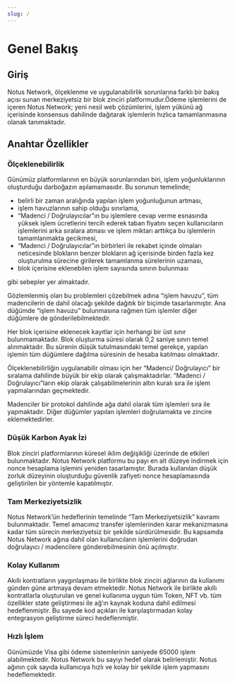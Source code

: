 ```yaml
---
slug: /
---
```


# Genel Bakış

## Giriş

Notus Network, ölçeklenme ve uygulanabilirlik sorunlarına farklı bir bakış açısı sunan merkeziyetsiz bir blok zinciri platformudur.Ödeme işlemlerini de içeren Notus Network; yeni nesil web çözümlerini, işlem yükünü ağ içerisinde konsensus dahilinde dağıtarak işlemlerin hızlıca tamamlanmasına olanak tanımaktadır.

## Anahtar Özellikler

### Ölçeklenebilirlik

Günümüz platformlarının en büyük sorunlarından biri, işlem yoğunluklarının oluşturduğu darboğazın aşılamamasıdır. Bu sorunun temelinde;

- belirli bir zaman aralığında yapılan işlem yoğunluğunun artması,
- işlem havuzlarının sahip olduğu sınırlama,
- “Madenci / Doğrulayıcılar”ın bu işlemlere cevap verme esnasında yüksek işlem ücretlerini tercih ederek taban fiyatını seçen kullanıcıların işlemlerini arka sıralara atması ve işlem miktarı arttıkça bu işlemlerin tamamlanmakta gecikmesi,
- “Madenci / Doğrulayıcılar”ın birbirleri ile rekabet içinde olmaları neticesinde blokların benzer blokların ağ içerisinde birden fazla kez oluşturulma sürecine girilerek tamamlanma sürelerinin uzaması,
- blok içerisine eklenebilen işlem sayısında sınırın bulunması

gibi sebepler yer almaktadır.

Gözlemlenmiş olan bu problemleri çözebilmek adına “işlem havuzu”, tüm madencilerin de dahil olacağı şekilde dağıtık bir biçimde tasarlanmıştır. Ana düğümde “işlem havuzu” bulunmasına rağmen tüm işlemler diğer düğümlere de gönderilebilmektedir.

Her blok içerisine eklenecek kayıtlar için herhangi bir üst sınır bulunmamaktadır. Blok oluşturma süresi olarak 0,2 saniye sınırı temel alınmaktadır. Bu sürenin düşük tutulmasındaki temel gerekçe, yapılan işlemin tüm düğümlere dağılma süresinin de hesaba katılması olmaktadır.

Ölçeklenebilirliğin uygulanabilir olması için her “Madenci/ Doğrulayıcı” bir sıralama dahilinde büyük bir ekip olarak çalışmaktadırlar. “Madenci / Doğrulayıcı”ların ekip olarak çalışabilmelerinin altın kuralı sıra ile işlem yapmalarından geçmektedir.

Madenciler bir protokol dahilinde ağa dahil olarak tüm işlemleri sıra ile yapmaktadır. Diğer düğümler yapılan işlemleri doğrulamakta ve zincire eklemektedirler.

### Düşük Karbon Ayak İzi

Blok zinciri platformlarının küresel iklim değişikliği üzerinde de etkileri bulunmaktadır. Notus Network platformu bu payı en alt düzeye indirmek için nonce hesaplama işlemini yeniden tasarlamıştır. Burada kullanılan düşük zorluk düzeyinin oluşturduğu güvenlik zafiyeti nonce hesaplamasında geliştirilen bir yöntemle kapatılmıştır.

### Tam Merkeziyetsizlik

Notus Network’ün hedeflerinin temelinde “Tam Merkeziyetsizlik” kavramı bulunmaktadır. Temel amacımız transfer işlemlerinden karar mekanizmasına kadar tüm sürecin merkeziyetsiz bir şekilde sürdürülmesidir. Bu kapsamda Notus Network ağına dahil olan kullanıcıların işlemlerini doğrudan doğrulayıcı / madencilere gönderebilmesinin önü açılmıştır.

### Kolay Kullanım

Akıllı kontratların yaygınlaşması ile birlikte blok zinciri ağlarının da kullanımı günden güne artmaya devam etmektedir. Notus Network ile birlikte akıllı kontratlarla oluşturulan ve genel kullanıma uygun tüm Token, NFT vb. tüm özellikler state geliştirmesi ile ağ’ın kaynak koduna dahil edilmesi hedeflenmiştir. Bu sayede kod açıkları ile karşılaştırmadan kolay entegrasyon geliştirme süreci hedeflenmiştir.

### Hızlı İşlem

Günümüzde Visa gibi ödeme sistemlerinin saniyede 65000 işlem alabilmektedir. Notus Network bu sayıyı hedef olarak belirlemiştir. Notus ağının çok sayıda kullanıcıya hızlı ve kolay bir şekilde işlem yapmasını hedeflemektedir.
